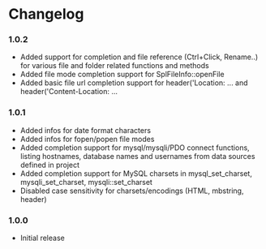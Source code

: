 Changelog
=========

### 1.0.2
* Added support for completion and file reference (Ctrl+Click, Rename..) for various file and folder related functions and methods
* Added file mode completion support for SplFileInfo::openFile
* Added basic file url completion support for header('Location: ... and header('Content-Location: ...

### 1.0.1
* Added infos for date format characters
* Added infos for fopen/popen file modes
* Added completion support for mysql/mysqli/PDO connect functions, listing hostnames, database names and usernames from data sources defined in project
* Added completion support for MySQL charsets in mysql_set_charset, mysqli_set_charset, mysqli::set_charset
* Disabled case sensitivity for charsets/encodings (HTML, mbstring, header)

### 1.0.0
* Initial release
